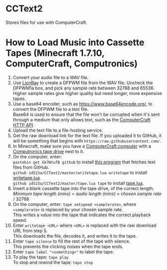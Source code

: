 # CCText2
Stores files for use with ComputerCraft.

# How to Load Music into Cassette Tapes (Minecraft 1.7.10, ComputerCraft, Computronics)

1. Convert your audio file to a WAV file.  
2. Use [LionRay](https://github.com/gamax92/LionRay) to create a DFPWM file from the WAV file. Uncheck the DFPWM1a box, and pick any sample rate between 32768 and 65536.  
    Higher sample rates give higher quality but need longer, more expensive tapes.  
3. Use a base64 encoder, such as https://www.base64encode.org/, to convert the DFPWM file to a text file.  
    Base64 is used to ensure that the file won't be corrupted when it's sent through a medium that only allows text, such as the [ComputerCraft HTTP API](https://computercraft.info/wiki/HTTP_\(API\)).  
4. Upload the text file to a file-hosting service.  
5. Get the raw download link for the text file. If you uploaded it to GitHub, it will be something that begins with `https://raw.githubusercontent.com/`.  
6. In Minecraft, make sure you have a [ComputerCraft computer](http://www.computercraft.info/wiki/Computer) with a [Computronics tape drive](https://wiki.vexatos.com/wiki:computronics:tape) next to it.  
7. On the computer, enter:  
    `pastebin get Gk7WtufB github` to install [this program](https://pastebin.com/Gk7WtufB) that fetches text files from GitHub.  
    `github id523a/CCText2/master/writetape.lua writetape` to install [writetape.lua](https://github.com/id523a/CCText2/blob/master/writetape.lua).  
    `github id523a/CCText2/master/tape.lua tape` to install [tape.lua](https://github.com/id523a/CCText2/blob/master/tape.lua).  
8. Insert a blank cassette tape into the tape drive, of the correct length.  
   *Minimum tape length (mins)* = *audio length (mins)* × *chosen sample rate* / 32768  
9. On the computer, enter: `tape setspeed <samplerate>`, where `<samplerate>` is replaced by your chosen sample rate.  
    This writes a value into the tape that indicates the correct playback speed.  
10. Enter `writetape <URL>` where `<URL>` is replaced with the raw download URL from step 5.  
	This downloads the file, decodes it, and writes it to the tape.  
11. Enter `tape silence` to fill the rest of the tape with silence.  
	This prevents the clicking noises when the tape ends.  
12. Enter `tape label "<something>"` to label the tape.  
13. To play the tape: `tape play`  
    To stop and rewind the tape: `tape stop`  

